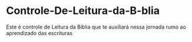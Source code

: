 # Controle-De-Leitura-da-B-blia
Este é controle de Leitura da Bíblia que te auxiliará nessa jornada rumo ao aprendizado das escrituras
